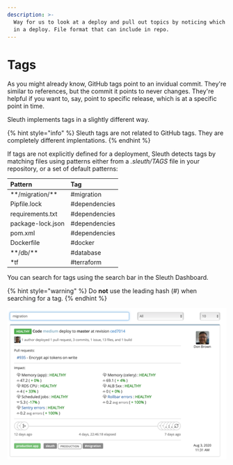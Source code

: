 ```yaml
---
description: >-
  Way for us to look at a deploy and pull out topics by noticing which Files are
  in a deploy. File format that can include in repo.
---
```


# Tags

As you might already know, GitHub tags point to an invidual commit. They're similar to references, but the commit it points to never changes. They're helpful if you want to, say, point to specific release, which is at a specific point in time. 

Sleuth implements tags in a slightly different way. 

{% hint style="info" %}
Sleuth tags are not related to GitHub tags. They are completely different implentations. 
{% endhint %}

If tags are not explicitly defined for a deployment, Sleuth detects tags by matching files using patterns either from a _.sleuth/TAGS_ file in your repository, or a set of default patterns:

| Pattern | Tag |
| :--- | :--- |
| \*\*/migration/\*\* | \#migration |
| Pipfile.lock | \#dependencies |
| requirements.txt | \#dependencies |
| package-lock.json | \#dependencies |
| pom.xml | \#dependencies |
| Dockerfile | \#docker |
| \*\*/db/\*\* | \#database |
| \*tf | \#terraform |

You can search for tags using the search bar in the Sleuth Dashboard. 

{% hint style="warning" %}
Do **not** use the leading hash \(\#\) when searching for a tag. 
{% endhint %}

![](.gitbook/assets/tags-searching.png)

